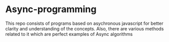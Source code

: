 # Async-programming
 This repo consists of programs based on asychronous javascript for better clarity and understanding of the concepts. Also, there are various methods related to it  which are perfect examples of Async algorithms
